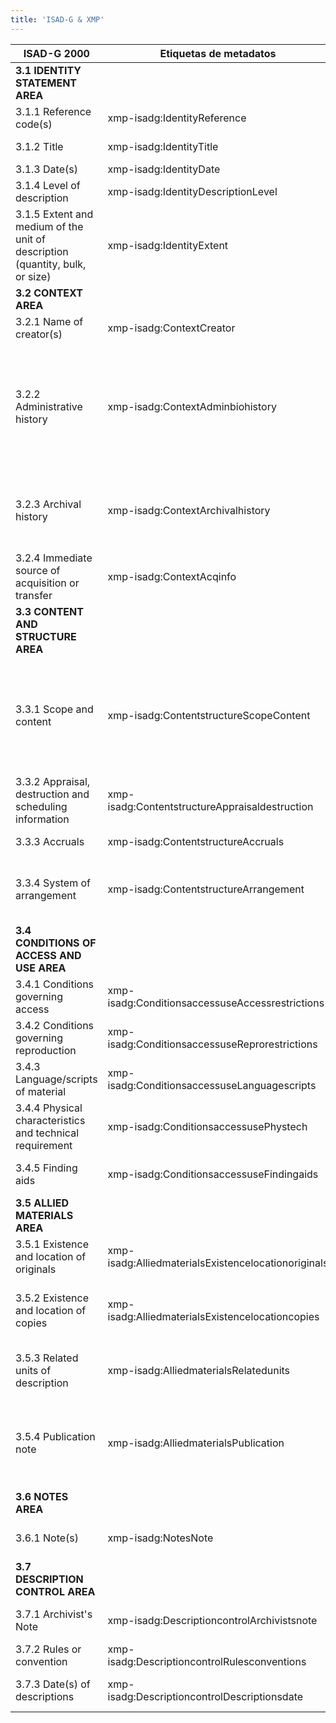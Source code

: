 ```yaml
---
title: 'ISAD-G & XMP'
---
```


<table class="table table-bordered table-hover table-condensed">
<thead><tr><th title="Field #1">ISAD-G 2000</th>
<th title="Field #2">Etiquetas de metadatos</th>
<th title="Field #3">XMP</th>
</tr></thead>
<tbody><tr>
<td><strong>3.1 IDENTITY STATEMENT AREA</strong></td>
<td> </td>
<td> </td>
</tr>
<tr>
<td>3.1.1 Reference code(s)</td>
<td>xmp-isadg:IdentityReference</td>
<td>CA OONAD R610-0-3-E</td>
</tr>
<tr>
<td>3.1.2 Title</td>
<td>xmp-isadg:IdentityTitle</td>
<td>Department of Railways and Canals fonds [multiple media]</td>
</tr>
<tr>
<td>3.1.3 Date(s)</td>
<td>xmp-isadg:IdentityDate</td>
<td>1791-1964, predominant 1879-1936</td>
</tr>
<tr>
<td>3.1.4 Level of description</td>
<td>xmp-isadg:IdentityDescriptionLevel</td>
<td>1980 (Item) Canada, York University Archives</td>
</tr>
<tr>
<td>3.1.5 Extent and medium of the unit of description (quantity, bulk, or size)</td>
<td>xmp-isadg:IdentityExtent</td>
<td>326.18 m of textual records. – ca. 8,500 photographs. – 1000 maps. – 58 technical drawings.</td>
</tr>
<tr>
<td><strong>3.2 CONTEXT AREA</strong></td>
<td> </td>
<td> </td>
</tr>
<tr>
<td>3.2.1 Name of creator(s)</td>
<td>xmp-isadg:ContextCreator</td>
<td>Canada. Dept. of Railways and Canals</td>
</tr>
<tr>
<td>3.2.2 Administrative history</td>
<td>xmp-isadg:ContextAdminbiohistory</td>
<td>The Department of Railways and Canals existed from 1879 to 1936. It was established on May 15, 1879 (42 Vict. c. 7, s. 4-5), when it assumed responsibilities formerly under the direction of the Department of Public Works. It was dissolved on November 2, 1936 (1 Edw. VIII, c. 34), when its functions were incorporated in the newly created Department of Transport to group together all the federal government’s transport related activities[...]</td>
</tr>
<tr>
<td>3.2.3 Archival history</td>
<td>xmp-isadg:ContextArchivalhistory</td>
<td>Letters written by Herbert Whittaker and mailed to Sydney Johnson remained in the custody of Johnson until his death when they were returned/bequeathed to Whittaker and now constitute part of his fonds. (Fonds) Canada, York University Archives</td>
</tr>
<tr>
<td>3.2.4 Immediate source of acquisition or transfer</td>
<td>xmp-isadg:ContextAcqinfo</td>
<td>Gift of Herbert Whittaker on 22 April 1994. (Fonds) Canada, York University Archives</td>
</tr>
<tr>
<td><strong>3.3 CONTENT AND STRUCTURE AREA</strong></td>
<td> </td>
<td> </td>
</tr>
<tr>
<td>3.3.1 Scope and content</td>
<td>xmp-isadg:ContentstructureScopeContent</td>
<td>Consists of records created by the Department and received from its predecessor, the Department of Public Works. Includes correspondence, contracts, financial and administrative, and other textual records; engineer’s drawings and specifications for construction of rail lines, stations, canals, telegraph lines; photographs, maps and plans of properties and construction sites.</td>
</tr>
<tr>
<td>3.3.2 Appraisal, destruction and scheduling information</td>
<td>xmp-isadg:ContentstructureAppraisaldestruction</td>
<td>An inventory to the former RG 43 (July 1998) is available. File lists to some sub-series are available</td>
</tr>
<tr>
<td>3.3.3 Accruals</td>
<td>xmp-isadg:ContentstructureAccruals</td>
<td>Further accruals are expected (Fonds) Canada, York University Archives</td>
</tr>
<tr>
<td>3.3.4 System of arrangement</td>
<td>xmp-isadg:ContentstructureArrangement</td>
<td>The fonds is arranged into nine series: Railway Branch, Canal Branch, Legal records, Rideau Canal, Trent Canal, St. Peter&#39;s Canal, St. Lawrence Canals, Welland Canal, and Comptroller&#39;s Branch</td>
</tr>
<tr>
<td><strong>3.4 CONDITIONS OF ACCESS AND USE AREA</strong></td>
<td> </td>
<td> </td>
</tr>
<tr>
<td>3.4.1 Conditions governing access</td>
<td>xmp-isadg:ConditionsaccessuseAccessrestrictions</td>
<td>Unrestricted access, including display rights and consultation rights (Fonds) Canada, York University Archives</td>
</tr>
<tr>
<td>3.4.2 Conditions governing reproduction</td>
<td>xmp-isadg:ConditionsaccessuseReprorestrictions</td>
<td>Copyright is retained by the artist (Fonds) Canada, York University Archives</td>
</tr>
<tr>
<td>3.4.3 Language/scripts of material</td>
<td>xmp-isadg:ConditionsaccessuseLanguagescripts</td>
<td>In Dakota, with partial English translation (File) U.S., Minnesota Historical Society</td>
</tr>
<tr>
<td>3.4.4 Physical characteristics and technical requirement</td>
<td>xmp-isadg:ConditionsaccessusePhystech</td>
<td>Videotapes are in ½ inch helical open reel-to-reel format. (Sub-series) U.S., Minnesota Historical Society</td>
</tr>
<tr>
<td>3.4.5 Finding aids</td>
<td>xmp-isadg:ConditionsaccessuseFindingaids</td>
<td>Series level descriptions available with associated box lists (Fonds) Canada, York University Archives</td>
</tr>
<tr>
<td><strong>3.5 ALLIED MATERIALS AREA</strong></td>
<td> </td>
<td> </td>
</tr>
<tr>
<td>3.5.1 Existence and location of originals</td>
<td>xmp-isadg:AlliedmaterialsExistencelocationoriginals</td>
<td>Following sampling in 1985, the remaining case files were destroyed. (Series) U.S., Minnesota Historical Society</td>
</tr>
<tr>
<td>3.5.2 Existence and location of copies</td>
<td>xmp-isadg:AlliedmaterialsExistencelocationcopies</td>
<td>Digital reproductions of the Christie family Civil War correspondence are available electronically at http://www.mnhs.org/collections/christie.html. (Fonds) U.S., Minnesota Historical Society</td>
</tr>
<tr>
<td>3.5.3 Related units of description</td>
<td>xmp-isadg:AlliedmaterialsRelatedunits</td>
<td>Earlier files of a similar nature (1959-1968) are catalogued as Minnesota. Secretary of State. Charitable corporations files. (Series) U.S., Minnesota Historical Society</td>
</tr>
<tr>
<td>3.5.4 Publication note</td>
<td>xmp-isadg:AlliedmaterialsPublication</td>
<td>The entire calendar has been published in 12 volumes from the set of cards held by the University of Illinois. The Mereness Calendar: Federal Documents of the Upper Mississippi Valley 1780-1890 (Boston: G. K. Hall and Co., 1971). (Fonds) U.S., Minnesota Historical Society</td>
</tr>
<tr>
<td><strong>3.6 NOTES AREA</strong></td>
<td> </td>
<td> </td>
</tr>
<tr>
<td>3.6.1 Note(s)</td>
<td>xmp-isadg:NotesNote</td>
<td>Title is based on the name of the department in its enabling legislation (42 Vict., c. 7, s. 4-5).</td>
</tr>
<tr>
<td><strong>3.7 DESCRIPTION CONTROL AREA</strong></td>
<td> </td>
<td> </td>
</tr>
<tr>
<td>3.7.1 Archivist&#39;s Note</td>
<td>xmp-isadg:DescriptioncontrolArchivistsnote</td>
<td>Description prepared by S. Dubeau in October 1997; revised in April1999 (Fonds) Canada, York University Archives</td>
</tr>
<tr>
<td>3.7.2 Rules or convention</td>
<td>xmp-isadg:DescriptioncontrolRulesconventions</td>
<td>Rules for Archival Description (RAD), Bureau of Canadian Archivists, 1990.</td>
</tr>
<tr>
<td>3.7.3 Date(s) of descriptions</td>
<td>xmp-isadg:DescriptioncontrolDescriptionsdate</td>
<td>Series registered, 24 September 1987. Description updated, 10 November 1999. (Series) National Archives of Australia</td>
</tr>
</tbody></table>
